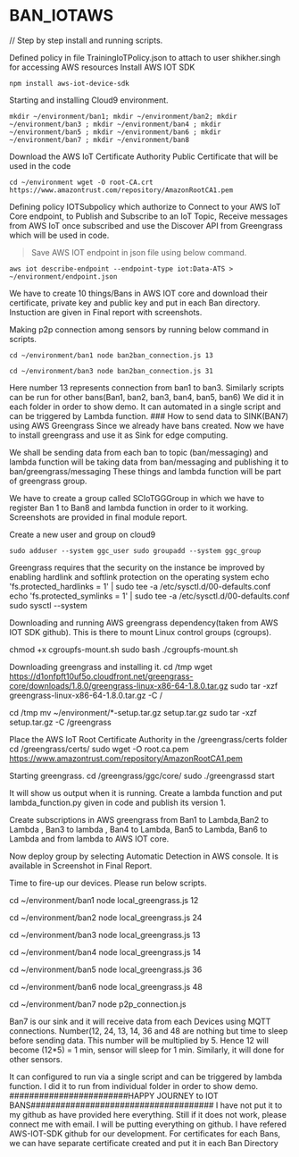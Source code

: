 # BAN_IOTAWS

// Step by step install and running scripts.

Defined policy in file TrainingIoTPolicy.json to attach to user shikher.singh for accessing AWS resources
Install AWS IOT SDK

`npm install aws-iot-device-sdk`

Starting and installing Cloud9 environment.

`mkdir ~/environment/ban1; mkdir ~/environment/ban2; mkdir ~/environment/ban3 ; mkdir ~/environment/ban4 ; mkdir ~/environment/ban5 ; mkdir ~/environment/ban6 ; mkdir ~/environment/ban7 ; mkdir ~/environment/ban8`

Download the AWS IoT Certificate Authority Public Certificate that will be used in the code

`cd ~/environment wget -O root-CA.crt https://www.amazontrust.com/repository/AmazonRootCA1.pem`

Defining policy IOTSubpolicy which authorize to Connect to your AWS IoT Core endpoint, to Publish and Subscribe to an IoT Topic, Receive messages from AWS IoT once subscribed and use the Discover API from Greengrass which will be used in code.
> Save AWS IOT endpoint in json file using below command.

`aws iot describe-endpoint --endpoint-type iot:Data-ATS > ~/environment/endpoint.json`

We have to create 10 things/Bans in AWS IOT core and download their certificate, private key and public key and put in each Ban directory. Instuction are given in Final report with screenshots.

Making p2p connection among sensors by running below command in scripts.

`cd ~/environment/ban1 node ban2ban_connection.js 13`

`cd ~/environment/ban3 node ban2ban_connection.js 31`

Here number 13 represents connection from ban1 to ban3.
Similarly scripts can be run for other bans(Ban1, ban2, ban3, ban4, ban5, ban6)
We did it in each folder in order to show demo. It can automated in a single script and can be triggered by Lambda function.
                ### How to send data to SINK(BAN7) using AWS Greengrass
Since we already have bans created. Now we have to install greengrass and use it as Sink for edge computing.

We shall be sending data from each ban to topic (ban/messaging) and lambda function will be taking data from ban/messaging and publishing it to ban/greengrass/messaging These things and lambda function will be part of greengrass group.

We have to create a group called SCIoTGGGroup in which we have to register Ban 1 to Ban8 and lambda function in order to it working. Screenshots are provided in final module report.

Create a new user and group on cloud9

`sudo adduser --system ggc_user sudo groupadd --system ggc_group`

Greengrass requires that the security on the instance be improved by enabling hardlink and softlink protection on the operating system echo 'fs.protected_hardlinks = 1' | sudo tee -a /etc/sysctl.d/00-defaults.conf echo 'fs.protected_symlinks = 1' | sudo tee -a /etc/sysctl.d/00-defaults.conf sudo sysctl --system

Downloading and running AWS greengrass dependency(taken from AWS IOT SDK github). This is there to mount Linux control groups (cgroups).

chmod +x cgroupfs-mount.sh sudo bash ./cgroupfs-mount.sh

Downloading greengrass and installing it.
cd /tmp wget https://d1onfpft10uf5o.cloudfront.net/greengrass-core/downloads/1.8.0/greengrass-linux-x86-64-1.8.0.tar.gz sudo tar -xzf greengrass-linux-x86-64-1.8.0.tar.gz -C /

cd /tmp mv ~/environment/*-setup.tar.gz setup.tar.gz sudo tar -xzf setup.tar.gz -C /greengrass

Place the AWS IoT Root Certificate Authority in the /greengrass/certs folder
cd /greengrass/certs/ sudo wget -O root.ca.pem https://www.amazontrust.com/repository/AmazonRootCA1.pem

Starting greengrass.
cd /greengrass/ggc/core/ sudo ./greengrassd start

It will show us output when it is running.
Create a lambda function and put lambda_function.py given in code and publish its version 1.

Create subscriptions in AWS greengrass from Ban1 to Lambda,Ban2 to Lambda , Ban3 to lambda , Ban4 to Lambda, Ban5 to Lambda, Ban6 to Lambda and from lambda to AWS IOT core.

Now deploy group by selecting Automatic Detection in AWS console. It is available in Screenshot in Final Report.

Time to fire-up our devices. Please run below scripts.

cd ~/environment/ban1 node local_greengrass.js 12

cd ~/environment/ban2 node local_greengrass.js 24

cd ~/environment/ban3 node local_greengrass.js 13

cd ~/environment/ban4 node local_greengrass.js 14

cd ~/environment/ban5 node local_greengrass.js 36

cd ~/environment/ban6 node local_greengrass.js 48

cd ~/environment/ban7 node p2p_connection.js

Ban7 is our sink and it will receive data from each Devices using MQTT connections.
Number(12, 24, 13, 14, 36 and 48 are nothing but time to sleep before sending data. This number will be multiplied by 5. Hence 12 will become
(12*5) = 1 min, sensor will sleep for 1 min. Similarly, it will done for other sensors.

It can configured to run via a single script and can be triggered by lambda function. I did it to run from individual folder in order to show demo.
########################HAPPY JOURNEY to IOT BANS##################################### I have not put it to my github as have provided here everything. Still if it does not work, please connect me with email. I will be putting everything on github. I have refered AWS-IOT-SDK github for our development. For certificates for each Bans, we can have separate certificate created and put it in each Ban Directory
